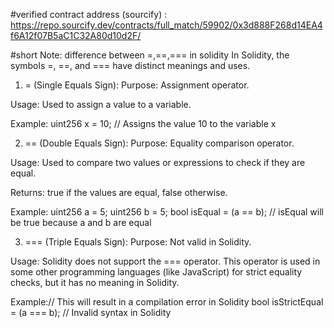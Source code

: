 #verified contract address (sourcify) : https://repo.sourcify.dev/contracts/full_match/59902/0x3d888F268d14EA4f6A12f07B5aC1C32A80d10d2F/ 

#short Note: difference between =,==,=== in solidity
In Solidity, the symbols =, ==, and === have distinct meanings and uses.

1. = (Single Equals Sign):
Purpose: Assignment operator.

Usage: Used to assign a value to a variable.

Example: uint256 x = 10; // Assigns the value 10 to the variable x

2. == (Double Equals Sign):
Purpose: Equality comparison operator.

Usage: Used to compare two values or expressions to check if they are equal.

Returns: true if the values are equal, false otherwise.

Example: uint256 a = 5;
uint256 b = 5;
bool isEqual = (a == b); // isEqual will be true because a and b are equal

3. === (Triple Equals Sign):
Purpose: Not valid in Solidity.

Usage: Solidity does not support the === operator. This operator is used in some other programming languages (like JavaScript) for strict equality checks, but it has no meaning in Solidity.

Example:// This will result in a compilation error in Solidity
bool isStrictEqual = (a === b); // Invalid syntax in Solidity

